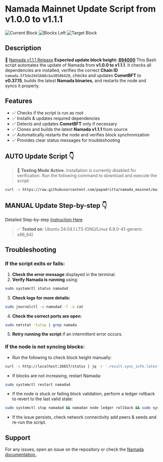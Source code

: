 # Namada Mainnet Update Script from v1.0.0 to v1.1.1
![Current Block](https://img.shields.io/badge/Current_Block-1004605-blue)
![Blocks Left](https://img.shields.io/badge/Blocks_Left--284-blue)
![Target Block](https://img.shields.io/badge/Target_Block-894000-blue)

## Description
🔗 [Namada v1.1.1 Release](https://github.com/anoma/namada/releases/tag/v1.1.1)
**Expected update block height: [894000](https://namada.valopers.com/blocks/894000)**
This Bash script automates the update of Namada from **v1.0.0 to v1.1.1**. It checks all dependencies are installed, verifies the correct **Chain ID** `namada.5f5de2dd1b88cba30586420`, checks and updates **CometBFT** to **v0.37.15**, builds the latest **Namada binaries**, and restarts the node and syncs it properly.

## Features
- ✅ Checks if the script is run as root
- ✅ Installs & updates required dependencies
- ✅ Detects and updates **CometBFT** only if necessary
- ✅ Clones and builds the latest **Namada v1.1.1** from source
- ✅ Automatically restarts the node and verifies block synchronization
- ✅ Provides clear status messages for troubleshooting

## AUTO Update Script :point_down:
> 🚧 **Testing Mode Active**: Installation is currently disabled for verification. 
Run the following command to download and execute the script:
```bash
curl -s https://raw.githubusercontent.com/papadritta/namada_mainnet/main/namada-update.sh | sudo bash -e
```
## MANUAL Update Step-by-step :point_down: 
Detailed Step-by-step [Instruction Here](/step-by-step.md)
> ✅ **Tested on**: Ubuntu 24.04.1 LTS (GNU/Linux 6.8.0-41-generic x86_64)
## Troubleshooting
### If the script exits or fails:
1. **Check the error message** displayed in the terminal.
2. **Verify Namada is running** using:
```bash
sudo systemctl status namadad
```
3. **Check logs for more details:**
```bash
sudo journalctl -u namadad -f -o cat
```
4. **Check the correct ports are open**:
```bash
sudo netstat -tulnp | grep namada
```
5. **Retry running the script** if an intermittent error occurs.

### If the node is not syncing blocks:
- Run the following to check block height manually:
```bash
curl -s http://localhost:26657/status | jq -r '.result.sync_info.latest_block_height'
```
- If blocks are not increasing, restart Namada:
```bash
sudo systemctl restart namadad
```
- If the node is stuck or failing block validation, perform a ledger rollback to revert to the last valid state:
```bash
sudo systemctl stop namadad && namadan node ledger rollback && sudo systemctl start namadad
```
- If the issue persists, check network connectivity add peers & seeds and re-run the script.

## Support
For any issues, open an issue on the repository or check the [Namada documentation.](https://docs.namada.net)

